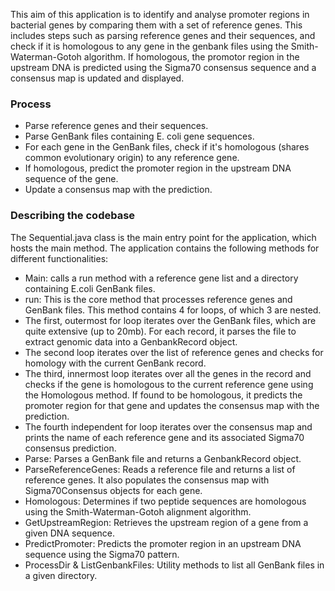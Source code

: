 This aim of this application is to identify and analyse promoter regions in bacterial genes by comparing them with a set of reference genes. This includes steps such as parsing reference genes and their sequences, and check if it is homologous to any gene in the genbank files using the Smith-Waterman-Gotoh algorithm. If homologous, the promotor region in the upstream DNA is predicted using the Sigma70 consensus sequence and a consensus map is updated and displayed.

### Process

-	Parse reference genes and their sequences.
-	Parse GenBank files containing E. coli gene sequences.
-	For each gene in the GenBank files, check if it's homologous (shares common evolutionary origin) to any reference gene.
-	If homologous, predict the promoter region in the upstream DNA sequence of the gene.
-	Update a consensus map with the prediction.

### Describing the codebase

The Sequential.java class is the main entry point for the application, which hosts the main method. The application contains the following methods for different functionalities:
-	Main: calls a run method with a reference gene list and a directory containing E.coli GenBank files. 
-	run: This is the core method that processes reference genes and GenBank files. This method contains 4 for loops, of which 3 are nested. 
-	The first, outermost for loop iterates over the GenBank files, which are quite extensive (up to 20mb). For each record, it parses the file to extract genomic data into a GenbankRecord object.
-	The second loop iterates over the list of reference genes and checks for homology with the current GenBank record.
-	The third, innermost loop iterates over all the genes in the record and checks if the gene is homologous to the current reference gene using the Homologous method. If found to be homologous, it predicts the promoter region for that gene and updates the consensus map with the prediction.
-	The fourth independent for loop iterates over the consensus map and prints the name of each reference gene and its associated Sigma70 consensus prediction.
-	Parse: Parses a GenBank file and returns a GenbankRecord object.
-	ParseReferenceGenes: Reads a reference file and returns a list of reference genes. It also populates the consensus map with Sigma70Consensus objects for each gene.
-	Homologous: Determines if two peptide sequences are homologous using the Smith-Waterman-Gotoh alignment algorithm.
-	GetUpstreamRegion: Retrieves the upstream region of a gene from a given DNA sequence.
-	PredictPromoter: Predicts the promoter region in an upstream DNA sequence using the Sigma70 pattern.
-	ProcessDir & ListGenbankFiles: Utility methods to list all GenBank files in a given directory.
